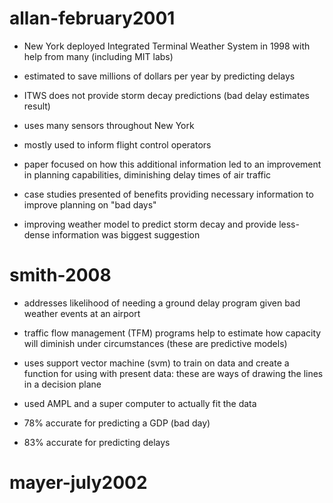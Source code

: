 # allan-february2001 #
* New York deployed Integrated Terminal Weather System in 1998 with help from 
many (including MIT labs)

* estimated to save millions of dollars per year by predicting delays

* ITWS does not provide storm decay predictions (bad delay estimates result)

* uses many sensors throughout New York

* mostly used to inform flight control operators

* paper focused on how this additional information led to an improvement in 
planning capabilities, diminishing delay times of air traffic

* case studies presented of benefits providing necessary information to improve
planning on "bad days"

* improving weather model to predict storm decay and provide less-dense information
was biggest suggestion


# smith-2008 #
* addresses likelihood of needing a ground delay program given bad weather events
at an airport

* traffic flow management (TFM) programs help to estimate how capacity will diminish
under circumstances (these are predictive models)

* uses support vector machine (svm) to train on data and create a function for 
using with present data: these are ways of drawing the lines in a decision plane

* used AMPL and a super computer to actually fit the data

* 78% accurate for predicting a GDP (bad day)

* 83% accurate for predicting delays

# mayer-july2002 #


